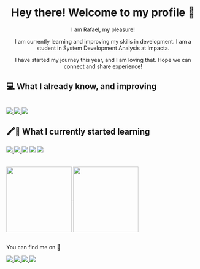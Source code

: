 <h1 align="center">
Hey there! Welcome to my profile 👋
</h1>

<p align="center">
 I am Rafael, my pleasure! 
</p>

<p align="center">
 I am currently learning and improving my skills in development. I am a student in System Development Analysis at Impacta.
</p>

<p align="center">
I have started my journey this year, and I am loving that. Hope we can connect and share experience! 
<br>



## 💻 What I already know, and improving
<br>

<a href="https://img.shields.io/badge/HTML5-E34F26?style=for-the-badge&logo=html5&logoColor=white">
  <img src="https://img.shields.io/badge/HTML5-E34F26?style=for-the-badge&logo=html5&logoColor=white">
</a>
<a href="https://img.shields.io/badge/CSS3-1572B6?style=for-the-badge&logo=css3&logoColor=white">
  <img src="https://img.shields.io/badge/CSS3-1572B6?style=for-the-badge&logo=css3&logoColor=white">
</a>
<a href="https://img.shields.io/badge/JavaScript-323330?style=for-the-badge&logo=javascript&logoColor=F7DF1E">
  <img src="https://img.shields.io/badge/JavaScript-323330?style=for-the-badge&logo=javascript&logoColor=F7DF1E">
</a>



## 🖍📐 What I currently started learning

   <a href="https://img.shields.io/badge/React-20232A?style=for-the-badge&logo=react&logoColor=61DAFB">
  <img src="https://img.shields.io/badge/React-20232A?style=for-the-badge&logo=react&logoColor=61DAFB">
  </a>
 <a href="https://img.shields.io/badge/Sass-CC6699?style=for-the-badge&logo=sass&logoColor=white">
  <img src="https://img.shields.io/badge/Sass-CC6699?style=for-the-badge&logo=sass&logoColor=white">
  </a>
 <a href="https://img.shields.io/badge/TypeScript-007ACC?style=for-the-badge&logo=typescript&logoColor=white">
  <img src="https://img.shields.io/badge/TypeScript-007ACC?style=for-the-badge&logo=typescript&logoColor=white"></a>
  <a href="https://img.shields.io/badge/Node.js-339933?style=for-the-badge&logo=nodedotjs&logoColor=white">
  <img src="https://img.shields.io/badge/Node.js-339933?style=for-the-badge&logo=nodedotjs&logoColor=white"></a>
  <a href="https://img.shields.io/badge/Python-3776AB?style=for-the-badge&logo=python&logoColor=white">
  <img src="https://img.shields.io/badge/Python-3776AB?style=for-the-badge&logo=python&logoColor=white"></a>




<br>

<br>
<br>





<a href="https://github.com/rafaxtd/github-readme-stats">
  <img align="center" height="170em" max-width="100%" src="https://github-readme-stats.vercel.app/api?username=rafaxtd&show_icons=true&theme=dracula" />
</a>

<a href="https://github.com/rafaxtd/github-readme-stats">
  <img align="center" height="170em" max-width="100%"  src="https://github-readme-stats.vercel.app/api/top-langs/?username=rafaxtd&layout=compact&theme=dracula" />
</a>



<br>
<br>

You can find me on 📱 

<a href="https://www.linkedin.com/in/rafaeldomingues91/" rel="nofollow"><img src="https://img.shields.io/badge/LinkedIn-0077B5?style=for-the-badge&logo=linkedin&logoColor=white">
</a>
<a href="https://www.instagram.com/rafaxtd/" rel="nofollow"><img src="https://img.shields.io/badge/Instagram-E4405F?style=for-the-badge&logo=instagram&logoColor=white">
</a>
<a href="https://discord.com/users/280489334312796160" rel="nofollow"><img src="https://img.shields.io/badge/Discord-7289DA?style=for-the-badge&logo=discord&logoColor=white">
</a>
<a href="mailto: rafatomas@gmail.com" type="email" rel="nofollow"><img src="https://img.shields.io/badge/Gmail-D14836?style=for-the-badge&logo=gmail&logoColor=white">
</a>
